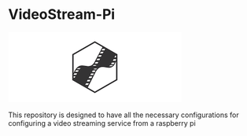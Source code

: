 # VideoStream-Pi

  ![alt text, align= "center"](images.png)

This repository is designed to have all the necessary configurations for configuring a video streaming service from a raspberry pi 
